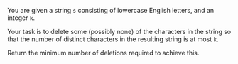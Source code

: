 You are given a string `s` consisting of lowercase English letters, and an integer `k`.

Your task is to delete some (possibly none) of the characters in the string so that the number of distinct characters in the resulting string is at most `k`.

Return the minimum number of deletions required to achieve this.